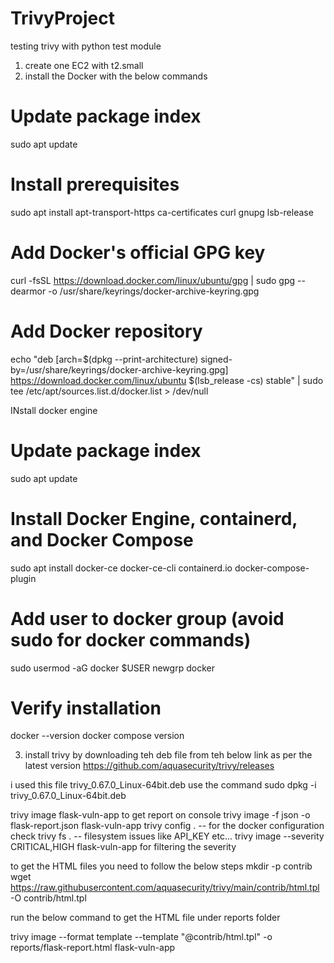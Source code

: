 # TrivyProject
testing trivy with python test module


1. create one EC2 with t2.small 
2. install the Docker with the below commands
# Update package index
sudo apt update

# Install prerequisites
sudo apt install apt-transport-https ca-certificates curl gnupg lsb-release

# Add Docker's official GPG key
curl -fsSL https://download.docker.com/linux/ubuntu/gpg | sudo gpg --dearmor -o /usr/share/keyrings/docker-archive-keyring.gpg

# Add Docker repository
echo "deb [arch=$(dpkg --print-architecture) signed-by=/usr/share/keyrings/docker-archive-keyring.gpg] https://download.docker.com/linux/ubuntu $(lsb_release -cs) stable" | sudo tee /etc/apt/sources.list.d/docker.list > /dev/null

INstall docker engine

# Update package index
sudo apt update

# Install Docker Engine, containerd, and Docker Compose
sudo apt install docker-ce docker-ce-cli containerd.io docker-compose-plugin

# Add user to docker group (avoid sudo for docker commands)
sudo usermod -aG docker $USER
newgrp docker

# Verify installation
docker --version
docker compose version

3. install trivy by downloading teh deb file from teh below link as per the latest version 
https://github.com/aquasecurity/trivy/releases

i used this file trivy_0.67.0_Linux-64bit.deb
use the command sudo dpkg -i trivy_0.67.0_Linux-64bit.deb

trivy image flask-vuln-app to get report on console
trivy image -f json -o flask-report.json flask-vuln-app
trivy config .  -- for the docker configuration check
trivy fs . -- filesystem issues like API_KEY etc...
trivy image --severity CRITICAL,HIGH flask-vuln-app  for filtering the severity

to get the HTML files you need to follow the below steps 
mkdir -p contrib
wget https://raw.githubusercontent.com/aquasecurity/trivy/main/contrib/html.tpl -O contrib/html.tpl

run the below command to get the HTML file under reports folder

trivy image --format template --template "@contrib/html.tpl" -o reports/flask-report.html flask-vuln-app